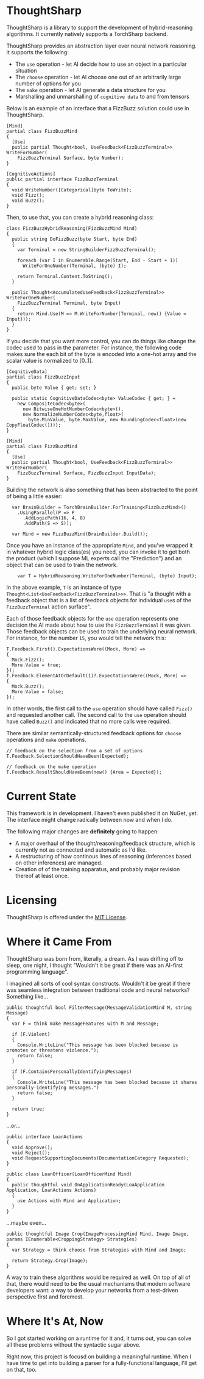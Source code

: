 # ThoughtSharp

ThoughtSharp is a library to support the development of hybrid-reasoning algorithms. It currently natively supports
a TorchSharp backend.

ThoughtSharp provides an abstraction layer over neural network reasoning. It supports the following:
 * The `use` operation - let AI decide how to use an object in a particular situation
 * The `choose` operation - let AI choose one out of an arbitrarily large number of options for you
 * The `make` operation - let AI generate a data structure for you
 * Marshalling and unmarshalling of `cognitive data` to and from tensors

Below is an example of an interface that a FizzBuzz solution could use in ThoughtSharp.

```CSharp
[Mind]
partial class FizzBuzzMind
{
  [Use]
  public partial Thought<bool, UseFeedback<FizzBuzzTerminal>> WriteForNumber(
    FizzBuzzTerminal Surface, byte Number);
}

[CognitiveActions]
public partial interface FizzBuzzTerminal
{
  void WriteNumber([Categorical]byte ToWrite);
  void Fizz();
  void Buzz();
}
```

Then, to use that, you can create a hybrid reasoning class:

```CSharp
class FizzBuzzHybridReasoning(FizzBuzzMind Mind)
{
  public string DoFizzBuzz(byte Start, byte End)
  {
    var Terminal = new StringBuilderFizzBuzzTerminal();

    foreach (var I in Enumerable.Range(Start, End - Start + 1))
      WriteForOneNumber(Terminal, (byte) I);

    return Terminal.Content.ToString();
  }

  public Thought<AccumulatedUseFeedback<FizzBuzzTerminal>> WriteForOneNumber(
    FizzBuzzTerminal Terminal, byte Input)
  {
    return Mind.Use(M => M.WriteForNumber(Terminal, new() {Value = Input}));
  }
}
```

If you decide that you want more control, you can do things like change the codec used to pass in the parameter.
For instance, the following code makes sure the each bit of the byte is encoded into a one-hot array **and** the
scalar value is normalized to [0..1].

```CSharp
[CognitiveData]
partial class FizzBuzzInput
{
  public byte Value { get; set; }

  public static CognitiveDataCodec<byte> ValueCodec { get; } = 
    new CompositeCodec<byte>(
      new BitwiseOneHotNumberCodec<byte>(),
      new NormalizeNumberCodec<byte,float>(
        byte.MinValue, byte.MaxValue, new RoundingCodec<float>(new CopyFloatCodec())));
}

[Mind]
partial class FizzBuzzMind
{
  [Use]
  public partial Thought<bool, UseFeedback<FizzBuzzTerminal>> WriteForNumber(
    FizzBuzzTerminal Surface, FizzBuzzInput InputData);
}
```

Building the network is also something that has been abstracted to the point of being a little easier:

```CSharp
  var BrainBuilder = TorchBrainBuilder.ForTraining<FizzBuzzMind>()
    .UsingParallel(P => P
      .AddLogicPath(16, 4, 8)
      .AddPath(S => S));

  var Mind = new FizzBuzzMind(BrainBuilder.Build());
```

Once you have an instance of the appropriate `Mind`, and you've wrapped it in whatever hybrid logic class(es)
you need, you can invoke it to get both the product (which I suppose ML experts call the "Prediction") and an
object that can be used to train the network.

```CSharp
    var T = HybridReasoning.WriteForOneNumber(Terminal, (byte) Input);
```

In the above example, `T` is an instance of type `Thought<List<UseFeedback<FizzBuzzTerminal>>>`. That is "a
thought with a feedback object that is a list of feedback objects for individual `use`s of the `FizzBuzzTerminal`
action surface".

Each of those feedback objects for the `use` operation represents one decision the AI made about
how to use the `FizzBuzzTerminal` it was given. Those feedback objects can be used to train the underlying neural
network. For instance, for the number `15`, you would tell the network this:

```
T.Feedback.First().ExpectationsWere((Mock, More) =>
{
  Mock.Fizz();
  More.Value = true;
});
T.Feedback.ElementAtOrDefault(1)?.ExpectationsWere((Mock, More) =>
{
  Mock.Buzz();
  More.Value = false;
});
```

In other words, the first call to the `use` operation should have called `Fizz()` and requested another call. The
second call to the `use` operation should have called `Buzz()` and indicated that no more calls wee required.

There are similar semantically-structured feedback options for `choose` operations and `make` operations.

```CSharp
// feedback on the selection from a set of options
T.Feedback.SelectionShouldHaveBeen(Expected);

// feedback on the make operation
T.Feedback.ResultShouldHaveBeen(new() {Area = Expected});
```

# Current State

This framework is in development. I haven't even published it on NuGet, yet. The interface might change radically
between now and when I do.

The following major changes are **definitely** going to happen:
 * A major overhaul of the thought/reasoning/feedback structure, which is currently not as connected and automatic
   as I'd like.
 * A restructuring of how continous lines of reasoning (inferences based on other inferences) are managed.
 * Creation of of the training apparatus, and probably major revision thereof at least once.

# Licensing

ThoughtSharp is offered under the [MIT License](LICENSE.txt).

# Where it Came From

ThoughtSharp was born from, literally, a dream. As I was drifting off to sleep, one night,
I thought "Wouldn't it be great if there was an AI-first programming language".

I imagined all sorts of cool syntax constructs. Wouldn't it be great if there was seamless
integration between traditional code and neural networks? Something like...

```CSharp
public thoughtful bool FilterMessage(MessageValidationMind M, string Message)
{
  var F = think make MessageFeatures with M and Message;

  if (F.Violent)
  {
    Console.WriteLine("This message has been blocked because is promotes or threatens violence.");
    return false;
  }

  if (F.ContainsPersonallyIdentifyingMessages)
  {
    Console.WriteLine("This message has been blocked because it shares personally-identifying messages.")
    return false;
  }

  return true;
}
```

...or...

```CSharp
public interface LoanActions
{
  void Approve();
  void Reject();
  void RequestSupportingDocuments(DocumentationCategory Requested);
}

public class LoanOfficer(LoanOfficerMind Mind)
{
  public thoughtful void OnApplicationReady(LoaApplication Application, LoanActions Actions)
  {
    use Actions with Mind and Application;
  }
}
```

...maybe even...

```CSharp
public thoughtful Image Crop(ImageProcessingMind Mind, Image Image, params IEnumerable<CroppingStrategy> Strategies)
{
  var Strategy = think choose from Strategies with Mind and Image;

  return Strategy.Crop(Image);
}
```

A way to train these algorithms would be required as well. On top of all of that, there would need to be the usual
mechanisms that modern software developers want: a way to develop your networks from a test-driven perspective first
and foremost.

# Where It's At, Now

So I got started working on a runtime for it and, it turns out, you can solve all these problems without the
syntactic sugar above.

Right now, this project is focusd on building a meaningful runtime. When I have time to get into building a parser
for a fully-functional language, I'll get on that, too.